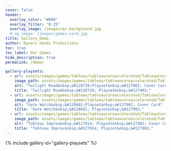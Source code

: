```yaml
---
cover: false
header:
  overlay_color: "#000"
  overlay_filter: "0.25"
  overlay_image: /images/qr-background.jpg
  # og_image: /images/games-card.jpg
title: Gallery_Demo
author: Dyvers Hands Productions
toc: true
toc_label: Our Games
hide_description: true
permalink: /demo/

gallery-playsets:
  - url: assets/images/games/tableau/tableaucoreaccelerated/TableauCoreAccelerated_SmallCard_00_Cover.jpg
    image_path: assets/images/games/tableau/tableaucoreaccelerated/TableauCoreAccelerated_SmallCard_00_Cover.jpg
    alt: "Twilight Road&nbsp;&#128739;Playset&nbsp;&#127902; Cover Card"
    title: "Twilight Road&nbsp;&#128739; Playset&nbsp;&#127902;"
  - url: assets/images/games/tableau/tableaucoreaccelerated/TableauCoreAccelerated_SmallCard_01_SettingThe_Table.jpg
    image_path: assets/images/games/tableau/tableaucoreaccelerated/TableauCoreAccelerated_SmallCard_01_SettingThe_Table.jpg
    alt: "Gate Watch&nbsp;&#128682;Playset&nbsp;&#127902; Cover Card"
    title: "Gate Watch&nbsp;&#128682; Playset&nbsp;&#127902;"
  - url: assets/images/games/tableau/tableaucoreaccelerated/TableauCoreAccelerated_SmallCard_06_BeatsNarrativeRhythms.jpg
    image_path: assets/images/games/tableau/tableaucoreaccelerated/TableauCoreAccelerated_SmallCard_06_BeatsNarrativeRhythms.jpg
    alt: "Tableau Improv&nbsp;&#127914; Playset&nbsp;&#127902; Cover Card"
    title: "Tableau Improv&nbsp;&#127914; Playset&nbsp;&#127902;"
---
```


{% include gallery id="gallery-playsets" %}
